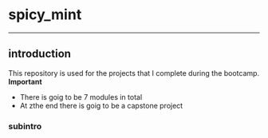 # spicy_mint
-------------------------------
## introduction
This repository is used for the projects that I complete during the bootcamp.<br>
**Important**
- There is goig to be 7 modules in total
- At zthe end there is goig to be a capstone project

### subintro

